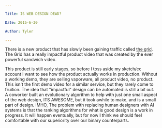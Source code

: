 ```yaml
---

Title: IS WEB DESIGN DEAD?

Date: 2015-6-30

Author: Tyler

---
```


There is a new product that has slowly been gaining traffic called [the grid](https://thegrid.io/). The Grid has a really impactful product video that was created by the ever powerful sandwich video.

This product is still early stages, so before I toss aside my sketch/cc account I want to see how the product actually works in production. Without a working demo, they are selling vaporware, all product video, no product. This isn\'t the first demo video for a similar service, but they rarely come to fruition. The idea that \"impactful\" design can be automated is still a bit out. A coworker built an evolutionary algorithm to help with just one small aspect of the web design, ITS AWESOME, but it took awhile to make, and is a small part of design. IMHO, The problem with replacing human designers with AI systems is that the ranking algorithms for what is good design is a work in progress. It will happen eventually, but for now I think we should feel comfortable with our superiority over our binary counterparts.
